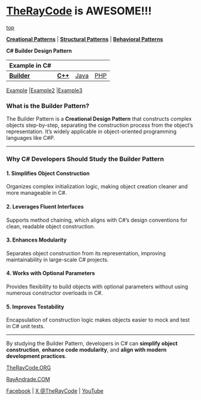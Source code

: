 # [TheRayCode](../../../README.md) is AWESOME!!!

[top](../README.md)

**[Creational Patterns](../README.md)** | **[Structural Patterns](../../Structural/README.md)** | **[Behavioral Patterns](../../Behavioral/README.md)**

**C# Builder Design Pattern**

|Example in C#|   |   |   |
|---|---|---|---|
| [**Builder**](README.md)| [**C++**](../../../CPP/Creational/Builder/README.md) | [Java](../../../Java/Creational/Builder/README.md) | [PHP](../../../PHP/Creational/Builder/README.md) |

[Example](Example/README.md) |[Example2](Example2/README.md)  |[Example3](Example3/README.md) 


### **What is the Builder Pattern?**
The Builder Pattern is a **Creational Design Pattern** that constructs complex objects step-by-step, separating the construction process from the object’s representation. It’s widely applicable in object-oriented programming languages like C#P.

---

### **Why C# Developers Should Study the Builder Pattern**

#### **1. Simplifies Object Construction**
Organizes complex initialization logic, making object creation cleaner and more manageable in C#.

#### **2. Leverages Fluent Interfaces**
Supports method chaining, which aligns with C#’s design conventions for clean, readable object construction.

#### **3. Enhances Modularity**
Separates object construction from its representation, improving maintainability in large-scale C# projects.

#### **4. Works with Optional Parameters**
Provides flexibility to build objects with optional parameters without using numerous constructor overloads in C#.

#### **5. Improves Testability**
Encapsulation of construction logic makes objects easier to mock and test in C# unit tests.


---

By studying the Builder Pattern, developers in C# can **simplify object construction**, **enhance code modularity**, and **align with modern development practices**.



[TheRayCode.ORG](https://www.TheRayCode.org)

[RayAndrade.COM](https://www.RayAndrade.com)

[Facebook](https://www.facebook.com/TheRayCode/) | [X @TheRayCode](https://www.x.com/TheRayCode/) | [YouTube](https://www.youtube.com/TheRayCode/)
